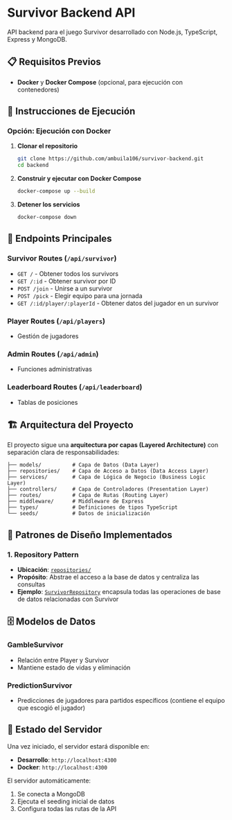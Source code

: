 # Survivor Backend API

API backend para el juego Survivor desarrollado con Node.js, TypeScript, Express y MongoDB.

## 📋 Requisitos Previos

- **Docker** y **Docker Compose** (opcional, para ejecución con contenedores)

## 🚀 Instrucciones de Ejecución

### Opción: Ejecución con Docker

1. **Clonar el repositorio**
   ```bash
   git clone https://github.com/ambuila106/survivor-backend.git
   cd backend
   ```

2. **Construir y ejecutar con Docker Compose**
   ```bash
   docker-compose up --build
   ```

3. **Detener los servicios**
   ```bash
   docker-compose down
   ```

## 📡 Endpoints Principales

### Survivor Routes (`/api/survivor`)
- `GET /` - Obtener todos los survivors
- `GET /:id` - Obtener survivor por ID
- `POST /join` - Unirse a un survivor
- `POST /pick` - Elegir equipo para una jornada
- `GET /:id/player/:playerId` - Obtener datos del jugador en un survivor

### Player Routes (`/api/players`)
- Gestión de jugadores

### Admin Routes (`/api/admin`)
- Funciones administrativas

### Leaderboard Routes (`/api/leaderboard`)
- Tablas de posiciones

## 🏗️ Arquitectura del Proyecto

El proyecto sigue una **arquitectura por capas (Layered Architecture)** con separación clara de responsabilidades:

```
├── models/          # Capa de Datos (Data Layer)
├── repositories/    # Capa de Acceso a Datos (Data Access Layer)
├── services/        # Capa de Lógica de Negocio (Business Logic Layer)
├── controllers/     # Capa de Controladores (Presentation Layer)
├── routes/          # Capa de Rutas (Routing Layer)
├── middleware/      # Middleware de Express
├── types/           # Definiciones de tipos TypeScript
└── seeds/           # Datos de inicialización
```

## 🎯 Patrones de Diseño Implementados

### 1. **Repository Pattern**
- **Ubicación**: [`repositories/`](repositories/)
- **Propósito**: Abstrae el acceso a la base de datos y centraliza las consultas
- **Ejemplo**: [`SurvivorRepository`](repositories/survivorRepository.ts) encapsula todas las operaciones de base de datos relacionadas con Survivor


## 🗄️ Modelos de Datos


### GambleSurvivor
- Relación entre Player y Survivor
- Mantiene estado de vidas y eliminación


### PredictionSurvivor
- Predicciones de jugadores para partidos específicos (contiene el equipo que escogió el jugador)

## 🚦 Estado del Servidor

Una vez iniciado, el servidor estará disponible en:
- **Desarrollo**: `http://localhost:4300`
- **Docker**: `http://localhost:4300`

El servidor automáticamente:
1. Se conecta a MongoDB
2. Ejecuta el seeding inicial de datos
3. Configura todas las rutas de la API
